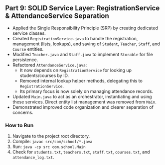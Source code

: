 
## Part 9: SOLID Service Layer: RegistrationService & AttendanceService Separation
- Applied the Single Responsibility Principle (SRP) by creating dedicated service classes.
- Created `RegistrationService.java` to handle the registration, management (lists, lookups), and saving of `Student`, `Teacher`, `Staff`, and `Course` entities.
- Modified `Teacher.java` and `Staff.java` to implement `Storable` for file persistence.
- Refactored `AttendanceService.java`:
    - It now depends on `RegistrationService` for looking up students/courses by ID.
    - Removed internal lookup helper methods, delegating this to `RegistrationService`.
    - Its primary focus is now solely on managing attendance records.
- Updated `Main.java` to act as an orchestrator, instantiating and using these services. Direct entity list management was removed from `Main`.
- Demonstrated improved code organization and clearer separation of concerns.

### How to Run
1. Navigate to the project root directory.
2. Compile: `javac src/com/school/*.java`
3. Run: `java -cp src com.school.Main`
4. Check for `students.txt`, `teachers.txt`, `staff.txt`, `courses.txt`, and `attendance_log.txt`.